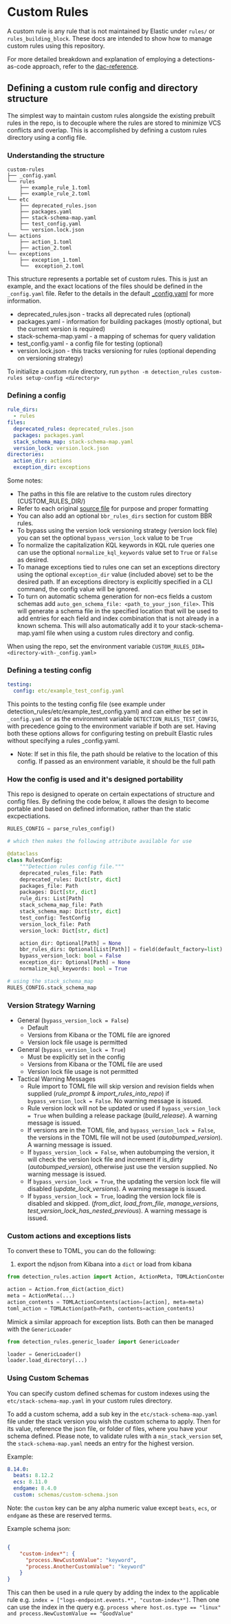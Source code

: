 # Custom Rules

A custom rule is any rule that is not maintained by Elastic under `rules/` or `rules_building_block`. These docs are intended
to show how to manage custom rules using this repository.

For more detailed breakdown and explanation of employing a detections-as-code approach, refer to the
[dac-reference](https://dac-reference.readthedocs.io/en/latest/index.html).


## Defining a custom rule config and directory structure

The simplest way to maintain custom rules alongside the existing prebuilt rules in the repo, is to decouple where the rules
are stored to minimize VCS conflicts and overlap. This is accomplished by defining a custom rules directory using a config file.

### Understanding the structure

```
custom-rules
├── _config.yaml
└── rules
    ├── example_rule_1.toml
    ├── example_rule_2.toml
└── etc
    ├── deprecated_rules.json
    ├── packages.yaml
    ├── stack-schema-map.yaml
    ├── test_config.yaml
    └── version.lock.json
└── actions
    ├── action_1.toml
    ├── action_2.toml
└── exceptions
    ├── exception_1.toml
    └──  exception_2.toml
```

This structure represents a portable set of custom rules. This is just an example, and the exact locations of the files
should be defined in the `_config.yaml` file. Refer to the details in the default
[_config.yaml](../detection_rules/etc/_config.yaml) for more information.

* deprecated_rules.json - tracks all deprecated rules (optional)
* packages.yaml - information for building packages (mostly optional, but the current version is required)
* stack-schema-map.yaml - a mapping of schemas for query validation
* test_config.yaml - a config file for testing (optional)
* version.lock.json - this tracks versioning for rules (optional depending on versioning strategy)

To initialize a custom rule directory, run `python -m detection_rules custom-rules setup-config <directory>`

### Defining a config

```yaml
rule_dirs:
  - rules
files:
  deprecated_rules: deprecated_rules.json
  packages: packages.yaml
  stack_schema_map: stack-schema-map.yaml
  version_lock: version.lock.json
directories:
  action_dir: actions
  exception_dir: exceptions
```

Some notes:

* The paths in this file are relative to the custom rules directory (CUSTOM_RULES_DIR/)
* Refer to each original [source file](../detection_rules/etc/example_test_config.yaml) for purpose and proper formatting
* You can also add an optional `bbr_rules_dirs` section for custom BBR rules.
* To bypass using the version lock versioning strategy (version lock file) you can set the optional `bypass_version_lock` value to be `True`
* To normalize the capitalization KQL keywords in KQL rule queries one can use the optional `normalize_kql_keywords` value set to `True` or `False` as desired.
* To manage exceptions tied to rules one can set an exceptions directory using the optional `exception_dir` value (included above) set to be the desired path. If an exceptions directory is explicitly specified in a CLI command, the config value will be ignored.
* To turn on automatic schema generation for non-ecs fields a custom schemas add `auto_gen_schema_file: <path_to_your_json_file>`. This will generate a schema file in the specified location that will be used to add entries for each field and index combination that is not already in a known schema. This will also automatically add it to your stack-schema-map.yaml file when using a custom rules directory and config.


When using the repo, set the environment variable `CUSTOM_RULES_DIR=<directory-with-_config.yaml>`


### Defining a testing config

```yaml
testing:
  config: etc/example_test_config.yaml
```

This points to the testing config file (see example under detection_rules/etc/example_test_config.yaml) and can either
be set in `_config.yaml` or as the environment variable `DETECTION_RULES_TEST_CONFIG`, with precedence going to the
environment variable if both are set. Having both these options allows for configuring testing on prebuilt Elastic rules
without specifying a rules _config.yaml.


* Note: If set in this file, the path should be relative to the location of this config. If passed as an environment variable, it should be the full path


### How the config is used and it's designed portability

This repo is designed to operate on certain expectations of structure and config files. By defining the code below, it allows
the design to become portable and based on defined information, rather than the static excpectiations.

```python
RULES_CONFIG = parse_rules_config()

# which then makes the following attribute available for use

@dataclass
class RulesConfig:
    """Detection rules config file."""
    deprecated_rules_file: Path
    deprecated_rules: Dict[str, dict]
    packages_file: Path
    packages: Dict[str, dict]
    rule_dirs: List[Path]
    stack_schema_map_file: Path
    stack_schema_map: Dict[str, dict]
    test_config: TestConfig
    version_lock_file: Path
    version_lock: Dict[str, dict]

    action_dir: Optional[Path] = None
    bbr_rules_dirs: Optional[List[Path]] = field(default_factory=list)
    bypass_version_lock: bool = False
    exception_dir: Optional[Path] = None
    normalize_kql_keywords: bool = True

# using the stack_schema_map
RULES_CONFIG.stack_schema_map
```

### Version Strategy Warning

- General (`bypass_version_lock = False`)
  - Default
  - Versions from Kibana or the TOML file are ignored
  - Version lock file usage is permitted
- General (`bypass_version_lock = True`)
  - Must be explicitly set in the config
  - Versions from Kibana or the TOML file are used
  - Version lock file usage is not permitted
- Tactical Warning Messages
  - Rule import to TOML file will skip version and revision fields when supplied (*rule_prompt* & *import_rules_into_repo*) if `bypass_version_lock = False`. No warning message is issued.
  - Rule version lock will not be updated or used if `bypass_version_lock = True` when building a release package (*build_release*). A warning message is issued.
  - If versions are in the TOML file, and `bypass_version_lock = False`, the versions in the TOML file will not be used (*autobumped_version*). A warning message is issued.
  - If `bypass_version_lock = False`, when autobumping the version, it will check the version lock file and increment if is_dirty (*autobumped_version*), otherwise just use the version supplied. No warning message is issued.
  - If `bypass_version_lock = True`, the updating the version lock file will disabled (*update_lock_versions*). A warning message is issued.
  - If `bypass_version_lock = True`, loading the version lock file is disabled and skipped. (*from_dict*, *load_from_file*, *manage_versions*, *test_version_lock_has_nested_previous*). A warning message is issued.

### Custom actions and exceptions lists

To convert these to TOML, you can do the following:

1. export the ndjson from Kibana into a `dict` or load from kibana

```python
from detection_rules.action import Action, ActionMeta, TOMLActionContents, TOMLAction

action = Action.from_dict(action_dict)
meta = ActionMeta(...)
action_contents = TOMLActionContents(action=[action], meta=meta)
toml_action = TOMLAction(path=Path, contents=action_contents)
```

Mimick a similar approach for exception lists. Both can then be managed with the `GenericLoader`

```python
from detection_rules.generic_loader import GenericLoader

loader = GenericLoader()
loader.load_directory(...)
```

### Using Custom Schemas

You can specify custom defined schemas for custom indexes using the `etc/stack-schema-map.yaml` in your custom rules directory.

To add a custom schema, add a sub key in the `etc/stack-schema-map.yaml` file under the stack version you wish the custom schema to apply.
Then for its value, reference the json file, or folder of files, where you have your schema defined. Please note, to validate rules with a `min_stack_version` set, the `stack-schema-map.yaml` needs an entry for the highest version.

Example:

```yaml
8.14.0:
  beats: 8.12.2
  ecs: 8.11.0
  endgame: 8.4.0
  custom: schemas/custom-schema.json
```

Note: the `custom` key can be any alpha numeric value except `beats`, `ecs`, or `endgame` as these are reserved terms. 

Example schema json:

```json

{
    "custom-index*": {
      "process.NewCustomValue": "keyword",
      "process.AnotherCustomValue": "keyword"
    }
}
```

This can then be used in a rule query by adding the index to the applicable rule e.g. `index = ["logs-endpoint.events.*", "custom-index*"]`.
Then one can use the index in the query e.g. `process where host.os.type == "linux" and process.NewCustomValue == "GoodValue"`